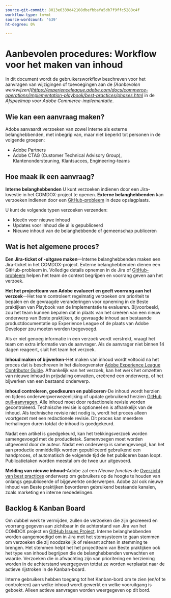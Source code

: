 ```yaml
---
source-git-commit: 8013e6339d42108dbefbbafa5db7f9ffc5288c4f
workflow-type: tm+mt
source-wordcount: '639'
ht-degree: 0%

---
```

# Aanbevolen procedures: Workflow voor het maken van inhoud

In dit document wordt de gebruikersworkflow beschreven voor het aanvragen van wijzigingen of toevoegingen aan de *[Aanbevolen werkwijzen](https://experienceleague.adobe.com/docs/commerce-operations/implementation-playbook/best-practices/phases.html* in de *Afspeelmap voor Adobe Commerce-implementatie*.

## Wie kan een aanvraag maken?

Adobe aanvaardt verzoeken van zowel interne als externe belanghebbenden, met inbegrip van, maar niet beperkt tot personen in de volgende groepen:

- Adobe Partners
- Adobe CTAG (Customer Technical Advisory Group), Klantenondersteuning, Klantsucces, Engineering-teams

## Hoe maak ik een aanvraag?

**Interne belanghebbenden** U kunt verzoeken indienen door een Jira-kwestie in het COMDOX-project te openen. **Externe belanghebbenden** kan verzoeken indienen door een [GitHub-probleem](https://github.com/AdobeDocs/commerce-operations.en/issues/new/choose) in deze opslagplaats.

U kunt de volgende typen verzoeken verzenden:

- Ideeën voor nieuwe inhoud
- Updates voor inhoud die al is gepubliceerd
- Nieuwe inhoud van de belanghebbende of gemeenschap publiceren

## Wat is het algemene proces?


**Een Jira-ticket of -uitgave maken**—Interne belanghebbenden maken een Jira-ticket in het COMDOX-project. Externe belanghebbenden dienen een GitHub-probleem in. Volledige details opnemen in de Jira of [GitHub-probleem](https://github.com/AdobeDocs/commerce-operations.en/issues/new/choose) helpen het team de context begrijpen en voorrang geven aan het verzoek.

**Het het projectteam van Adobe evalueert en geeft voorrang aan het verzoek**—Het team controleert regelmatig verzoeken om prioriteit te bepalen en de gevraagde veranderingen voor opneming in de Beste praktijken van Playbook van de Implementatie te evalueren. Bijvoorbeeld, zou het team kunnen bepalen dat in plaats van het creëren van een nieuw onderwerp van Beste praktijken, de gevraagde inhoud aan bestaande productdocumentatie op Experience League of de plaats van Adobe Developer zou moeten worden toegevoegd.

Als er niet genoeg informatie in een verzoek wordt verstrekt, vraagt het team om extra informatie van de aanvrager. Als de aanvrager niet binnen 14 dagen reageert, sluit het team het verzoek.

**Inhoud maken of bijwerken**-Het maken van inhoud wordt voltooid na het proces dat is beschreven in het dialoogvenster [Adobe Experience League Contributor Guide](https://experienceleague.adobe.com/docs/contributor/contributor-guide/introduction.html). Afhankelijk van het verzoek, kan het werk het omzetten van nieuwe inhoud in prijsdaling omvatten, creërend een onderwerp, of het bijwerken van een bestaand onderwerp.

**Inhoud controleren, goedkeuren en publiceren**-De inhoud wordt herzien en tijdens onderwerpverwezenlijking of update gebruikend herzien [GitHub pull-aanvragen](https://experienceleague.adobe.com/docs/contributor/contributor-guide/setup/git-fundamentals.html?lang=en#pull-requests). Alle inhoud moet door redactionele revisie worden gecontroleerd. Technische revisie is optioneel en is afhankelijk van de inhoud. Als technische revisie niet nodig is, wordt het proces alleen voortgezet met een redactionele revisie. Dit proces kan meerdere herhalingen duren totdat de inhoud is goedgekeurd.

Nadat een artikel is goedgekeurd, kan het trekkingsverzoek worden samengevoegd met de productietak. Samenvoegen moet worden uitgevoerd door de auteur. Nadat een onderwerp is samengevoegd, kan het aan productie onmiddellijk worden gepubliceerd gebruikend een handproces, of automatisch de volgende tijd de het publiceren baan loopt. Publicatietaken worden meestal om de twee uur uitgevoerd.

**Melding van nieuwe inhoud**-Adobe zal een *Nieuwe functies* de [Overzicht van best practices](https://experienceleague.adobe.com/docs/commerce-operations/implementation-playbook/best-practices/phases.html?lang=en) onderwerp om gebruikers op de hoogte te houden van onlangs gepubliceerde of bijgewerkte onderwerpen. Adobe zal ook nieuwe inhoud van Beste praktijken bevorderen gebruikend bestaande kanalen, zoals marketing en interne mededelingen.

## Backlog &amp; Kanban Board

Om dubbel werk te vermijden, zullen de verzoeken die zijn gecreeerd en voorrang gegeven aan zichtbaar in de achterstand van Jira van het COMDOX project en [GitHub Issues Project](https://github.com/orgs/AdobeDocs/projects/6/views/1). Interne belanghebbenden worden aangemoedigd om in Jira met het stemsysteem te gaan stemmen om verzoeken die zij noodzakelijk of relevant achten in stemming te brengen. Het stemmen helpt het het projectteam van Beste praktijken ook het type van inhoud begrijpen die de belanghebbenden verwachten en waarde. Verzoeken die in afwachting zijn van prioritering en herziening worden in de achterstand weergegeven totdat ze worden verplaatst naar de actieve rijstroken in de Kanban-board.

Interne gebruikers hebben toegang tot het Kanban-bord om te zien (en/of te controleren) aan welke inhoud wordt gewerkt en welke vooruitgang is geboekt. Alleen actieve aanvragen worden weergegeven op dit bord.
